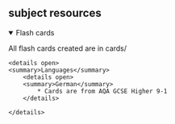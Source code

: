 ## subject resources

<details open>
<summary>Flash cards</summary>

All flash cards created are in cards/

    <details open>
    <summary>Languages</summary>
        <details open>
        <summary>German</summary>
            * Cards are from AQA GCSE Higher 9-1
        </details>

    </details>



</details>
